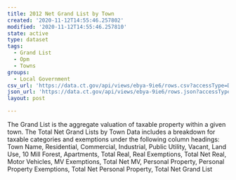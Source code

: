 ```yaml
---
title: 2012 Net Grand List by Town
created: '2020-11-12T14:55:46.257802'
modified: '2020-11-12T14:55:46.257810'
state: active
type: dataset
tags:
  - Grand List
  - Opm
  - Towns
groups:
  - Local Government
csv_url: 'https://data.ct.gov/api/views/ebya-9ie6/rows.csv?accessType=DOWNLOAD'
json_url: 'https://data.ct.gov/api/views/ebya-9ie6/rows.json?accessType=DOWNLOAD'
layout: post

---
```

The Grand List is the aggregate valuation of taxable property within a given town. The Total Net Grand Lists by Town Data includes a breakdown for taxable categories and exemptions under the following column headings:
Town Name, Residential, Commercial, Industrial, Public Utility, Vacant, Land Use, 10 Mill Forest, Apartments, Total Real, Real Exemptions, Total Net Real, Motor Vehicles, MV Exemptions, Total Net MV, Personal Property, Personal Property Exemptions, Total Net Personal Property, Total Net Grand List
